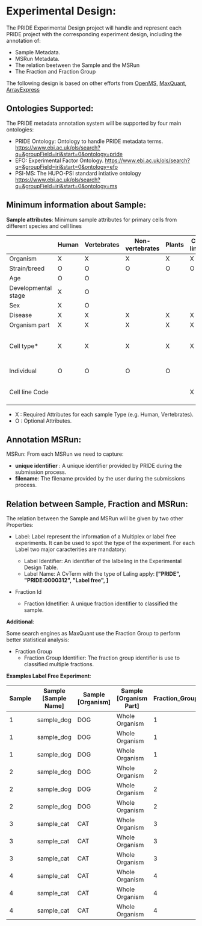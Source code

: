 Experimental Design:
====================

The PRIDE Experimental Design project will handle and represent each PRIDE project with the corresponding experiment design, including the annotation of:

- Sample Metadata.
- MSRun Metadata.
- The relation beetween the Sample and the MSRun
- The Fraction and Fraction Group

The following design is based on other efforts from [OpenMS](external-examples/openms-experimental/OpenMS.md), [MaxQuant](external-examples/maxquant/mqpar-jarnuczak-phospho.xml), [ArrayExpress](external-examples/arrayexpress/ArrayExpress.md)

Ontologies Supported:
---------------------

The PRIDE metadata annotation system will be supported by four main ontologies:

- PRIDE Ontology: Ontology to handle PRIDE metadata terms. https://www.ebi.ac.uk/ols/search?q=&groupField=iri&start=0&ontology=pride
- EFO: Experimental Factor Ontology. https://www.ebi.ac.uk/ols/search?q=&groupField=iri&start=0&ontology=efo
- PSI-MS: The HUPO-PSI standard intiative ontology https://www.ebi.ac.uk/ols/search?q=&groupField=iri&start=0&ontology=ms



Minimum information about Sample:
---------------------------------

**Sample attributes**: Minimum sample attributes for primary cells from different species and cell lines


|                      |Human          	  | Vertebrates               | Non-vertebrates | Plants  | Cell lines | Comment |
|----------------------|------------------|---------------------------|-----------------|---------|------------|---------|
|Organism              |X                 |	  X                       |	 X	            |   X     |     X      |         |
|Strain/breed          |O	              |   O	                   	  |  O              |   O     |     O      |         |
|Age	               |O 	              |   O                       |                 |         |            |         |
|Developmental stage   |X		          |	  O	                      |                 |         |            |         |
|Sex	               |X                 |   O                       |                 |         |            |         |
|Disease	           |X                 |   X		                  |  X              |  X      |     X      |         |
|Organism part	       |X                 |   X                       |  X              |  X      |     X      |         |
|Cell type*	           |X                 |   X                       |  X              |  X      |     X      | * if known, see comment below |
|Individual	           |O                 |	  O		                  |  O              |  O      |            |donor or animal ID |
|Cell line	Code           |                  |                           |                 |         |     X      |name of commercial cell line |

- X : Required Attributes for each sample Type (e.g. Human, Vertebrates).
- O : Optional Attributes.


Annotation MSRun:
-----------------

MSRun: From each MSRun we need to capture:
   - **unique identifier** : A unique identifier provided by PRIDE during the submission process.
   - **filename**: The filename provided by the user during the submissions process.

Relation between Sample, Fraction and MSRun:
--------------------------------------------

The relation between the Sample and MSRun will be given by two other Properties:

- Label: Label represent the information of a Multiplex or label free experiments. It can be used to spot the type of the experiment. For each Label two major caracterities are mandatory:
    - Label Identifier: An identifier of the lalbeling in the Experimental Design Table.
    - Label Name: A CvTerm with the type of Laling apply:  **\["PRIDE", "PRIDE:0000312", "Label free", ]**

- Fraction Id
    - Fraction Idnetifier: A unique fraction identifier to classified the sample.

**Additional**:

Some search engines as MaxQuant use the Fraction Group to perform better statistical analysis:

- Fraction Group
    - Fraction Group Identifier: The fraction group identifier is use to classified multiple fractions.


**Examples Label Free Experiment**:

Sample |Sample \[Sample Name] | Sample \[Organism] | Sample \[Organism Part] | Fraction_Group | Fraction    | Spectra_Filepath                            | Label                        | Thecnical replicate                 | Note:                |
|------|----------------------|--------------------|-------------------------|----------------|-------------|---------------------------------------------|------------------------------|-------------------------------------|----------------------|
| 1    | sample_dog           | DOG                | Whole Organism          |1               |1            | SPECTRAFILE_DOG_F1_TR1.mzML                 | 1                            | 1                                   |                      |
| 1    | sample_dog           | DOG                | Whole Organism          |1               |2            | SPECTRAFILE_DOG_F2_TR1.mzML                 | 1                            | 1                                   |                      |
| 1    | sample_dog           | DOG                | Whole Organism          |1               |3            | SPECTRAFILE_DOG_F3_TR1.mzML                 | 1                            | 1                                   |                      |
| 2    | sample_dog           | DOG                | Whole Organism          |2               |1            | SPECTRAFILE_DOG_F1_TR2.mzML                 | 1                            | 1                                   |                      |
| 2    | sample_dog           | DOG                | Whole Organism          |2               |2            | SPECTRAFILE_DOG_F2_TR2.mzML                 | 1                            | 1                                   |                      |
| 2    | sample_dog           | DOG                | Whole Organism          |2               |3            | SPECTRAFILE_DOG_F3_TR2.mzML                 | 1                            | 1                                   |                      |
| 3    | sample_cat           | CAT                | Whole Organism          |3               |1            | SPECTRAFILE_CAT_F1_TR1.mzML                 | 1                            | 1                                   |                      |
| 3    | sample_cat           | CAT                | Whole Organism          |3               |2            | SPECTRAFILE_CAT_F2_TR1.mzML                 | 1                            | 1                                   |                      |
| 3    | sample_cat           | CAT                | Whole Organism          |3               |3            | SPECTRAFILE_CAT_F3_TR1.mzML                 | 1                            | 1                                   |                      |
| 4    | sample_cat           | CAT                | Whole Organism          |4               |1            | SPECTRAFILE_CAT_F1_TR2.mzML                 | 1                            | 1                                   |                      |
| 4    | sample_cat           | CAT                | Whole Organism          |4               |2            | SPECTRAFILE_CAT_F2_TR2.mzML                 | 1                            | 1                                   |                      |
| 4    | sample_cat           | CAT                | Whole Organism          |4               |3            | SPECTRAFILE_CAT_F3_TR2.mzML                 | 1                            | 1                                   |                      |
